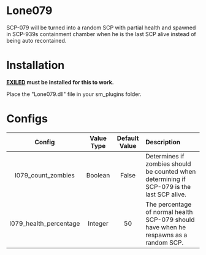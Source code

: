 # Lone079

SCP-079 will be turned into a random SCP with partial health and spawned in SCP-939s containment chamber when he is the last SCP alive instead of being auto recontained.

# Installation

**[EXILED](https://github.com/galaxy119/EXILED) must be installed for this to work.**

Place the "Lone079.dll" file in your sm_plugins folder.

# Configs

| Config        | Value Type | Default Value | Description |
| :-------------: | :---------: | :------: | :--------- |
| l079_count_zombies | Boolean | False | Determines if zombies should be counted when determining if SCP-079 is the last SCP alive. |
| l079_health_percentage | Integer | 50 | The percentage of normal health SCP-079 should have when he respawns as a random SCP. |
